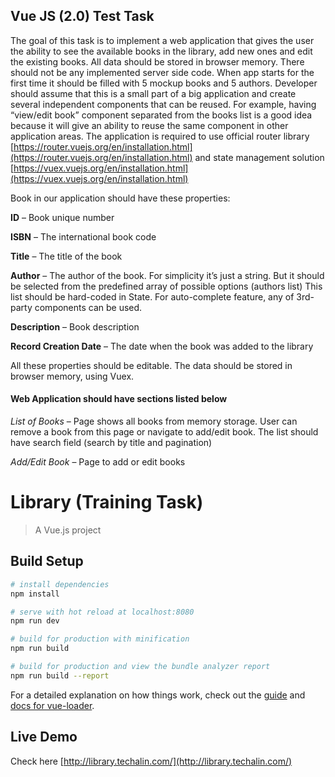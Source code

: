 ## Vue JS (2.0) Test Task

The goal of this task is to implement a web application that gives the user the ability to see the available books in the library, add new ones and edit the existing books. All data should be stored in browser memory. There should not be any implemented server side code. When app starts for the first time it should be filled with 5 mockup books and 5 authors. Developer should assume that this is a small part of a big application and create several independent components that can be reused. For example, having “view/edit book” component separated from the books list is a good idea because it will give an ability to reuse the same component in other application areas. 
The application is required to use  official router library [https://router.vuejs.org/en/installation.html](https://router.vuejs.org/en/installation.html) and state management solution [https://vuex.vuejs.org/en/installation.html](https://vuex.vuejs.org/en/installation.html) 

Book in our application should have these properties:

**ID** 			– 	Book unique number

**ISBN** 			– 	The international book code

**Title**			– 	The title of the book

**Author**		– 	The author of the book. For simplicity it’s just a string. But it should be selected from the predefined array of possible options (authors list) This list should be hard-coded in State. For auto-complete feature, any of 3rd-party components can be used.

**Description** 		– 	Book description

**Record Creation Date** 		– 	The date when the book was added to the library

All these properties should be editable. The data should be stored in browser memory, using Vuex.

#### Web Application should have sections listed below
*List of Books*		– 	Page shows all books from memory storage. User can remove a book from this page or navigate to add/edit book. The list should have search field (search by title and pagination)

*Add/Edit Book* 		– 	Page to add or edit books


# Library (Training Task)

> A Vue.js project

## Build Setup

``` bash
# install dependencies
npm install

# serve with hot reload at localhost:8080
npm run dev

# build for production with minification
npm run build

# build for production and view the bundle analyzer report
npm run build --report
```

For a detailed explanation on how things work, check out the [guide](http://vuejs-templates.github.io/webpack/) and [docs for vue-loader](http://vuejs.github.io/vue-loader).

## Live Demo

Check here [http://library.techalin.com/](http://library.techalin.com/)
